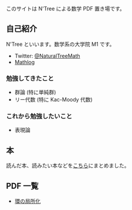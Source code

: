このサイトは N'Tree による数学 PDF 置き場です。

## 自己紹介

N'Tree といいます。数学系の大学院 M1 です。

- Twitter: [@NaturalTreeMath](https://twitter.com/NaturalTreeMath)
- [Mathlog](https://mathlog.info/users/2425/articles)

### 勉強してきたこと

- 群論 (特に単純群)
- リー代数 (特に Kac-Moody 代数)

### これから勉強したいこと

- 表現論

## 本

読んだ本、読みたい本などを[こちら](books.md)にまとめました。

## PDF 一覧

- [環の局所化](pdf/localization.pdf)
